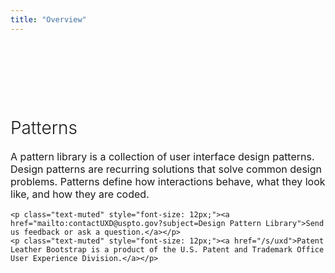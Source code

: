 ```yaml
---
title: "Overview"
---
```


<div class="pl-empty-state text-center" style="padding-top: 80px;">
    <h1 style="font-weight: 300;">Patterns</h1>
    <p class="text-muted" style="font-size: 16px;">A pattern library is a collection of user interface design patterns. Design patterns are recurring solutions that solve common design problems. Patterns define how interactions behave, what they look like, and how they are coded.</p>

    <p class="text-muted" style="font-size: 12px;"><a href="mailto:contactUXD@uspto.gov?subject=Design Pattern Library">Send us feedback or ask a question.</a></p>
    <p class="text-muted" style="font-size: 12px;"><a href="/s/uxd">Patent Leather Bootstrap is a product of the U.S. Patent and Trademark Office User Experience Division.</a></p>
</div>
